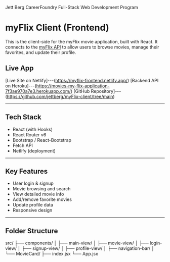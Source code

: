 Jett Berg
CareerFoundry Full-Stack Web Development Program

# myFlix Client (Frontend)

This is the client-side for the myFlix movie application, built with React. It connects to the [myFlix API](https://movies-my-flix-application-7f3ae970a7e3.herokuapp.com/) to allow users to browse movies, manage their favorites, and update their profile.

## Live App

[Live Site on Netlify]---(https://myflix-frontend.netlify.app/)
[Backend API on Heroku]---(https://movies-my-flix-application-7f3ae970a7e3.herokuapp.com/)
[GitHub Repository]---(https://github.com/jettberg/myFlix-client/tree/main)

------

## Tech Stack

- React (with Hooks)  
- React Router v6  
- Bootstrap / React-Bootstrap  
- Fetch API  
- Netlify (deployment)

------

## Key Features

- User login & signup  
- Movie browsing and search  
- View detailed movie info  
- Add/remove favorite movies  
- Update profile data  
- Responsive design

------

## Folder Structure

src/
├── components/
│   ├── main-view/
│   ├── movie-view/
│   ├── login-view/
│   ├── signup-view/
│   ├── profile-view/
│   ├── navigation-bar/
│   └── MovieCard/
├── index.jsx
└── App.jsx

